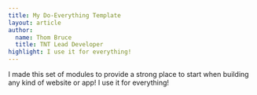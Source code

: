 ```yaml
---
title: My Do-Everything Template
layout: article
author:
  name: Thom Bruce
  title: TNT Lead Developer
highlight: I use it for everything!
---
```


I made this set of modules to provide a strong place to start when building any kind of
website or app! I use it for everything!
